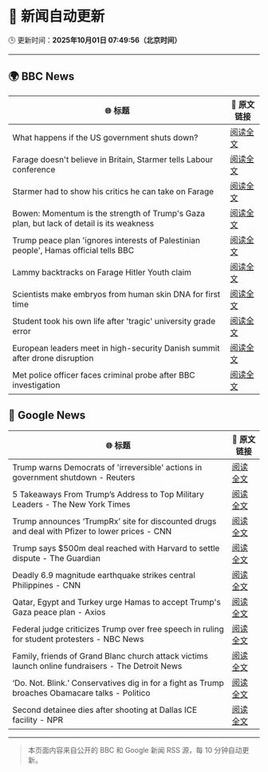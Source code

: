 # 🧠 新闻自动更新

🕒 更新时间：**2025年10月01日 07:49:56（北京时间）**

---

## 🌍 BBC News

| 🌐 标题 | 🔗 原文链接 |
|--------|-------------|
| What happens if the US government shuts down? | [阅读全文](https://www.bbc.com/news/videos/ce32pz0gw34o?at_medium=RSS&at_campaign=rss) |
| Farage doesn't believe in Britain, Starmer tells Labour conference | [阅读全文](https://www.bbc.com/news/articles/c749vy43l74o?at_medium=RSS&at_campaign=rss) |
| Starmer had to show his critics he can take on Farage | [阅读全文](https://www.bbc.com/news/articles/cpw1jwdlz7lo?at_medium=RSS&at_campaign=rss) |
| Bowen: Momentum is the strength of Trump's Gaza plan, but lack of detail is its weakness | [阅读全文](https://www.bbc.com/news/articles/cn829deeje3o?at_medium=RSS&at_campaign=rss) |
| Trump peace plan 'ignores interests of Palestinian people', Hamas official tells BBC | [阅读全文](https://www.bbc.com/news/articles/cx2j97jldkmo?at_medium=RSS&at_campaign=rss) |
| Lammy backtracks on Farage Hitler Youth claim | [阅读全文](https://www.bbc.com/news/articles/cn95q9j0yyro?at_medium=RSS&at_campaign=rss) |
| Scientists make embryos from human skin DNA for first time | [阅读全文](https://www.bbc.com/news/articles/c4g2vyee0zlo?at_medium=RSS&at_campaign=rss) |
| Student took his own life after 'tragic' university grade error | [阅读全文](https://www.bbc.com/news/articles/cy5016evdp2o?at_medium=RSS&at_campaign=rss) |
| European leaders meet in high-security Danish summit after drone disruption | [阅读全文](https://www.bbc.com/news/articles/cp8jdene16ro?at_medium=RSS&at_campaign=rss) |
| Met police officer faces criminal probe after BBC investigation | [阅读全文](https://www.bbc.com/news/articles/cx2j9vwvz71o?at_medium=RSS&at_campaign=rss) |

## 📰 Google News

| 🌐 标题 | 🔗 原文链接 |
|--------|-------------|
| Trump warns Democrats of 'irreversible' actions in government shutdown - Reuters | [阅读全文](https://news.google.com/rss/articles/CBMimgFBVV95cUxNdXNiQy1vWWJVRTRYNDVGMThzQ19TTktZbi1tUlZ4S0NjZnFWVDZwbjZNMEFEblhKd0l3VUJjUFVnMk5iWk5lRk5PYU1xQWVOYmtMZC1mZTlQbjR6S0RZNHpyelAwdGZlOHRtc3l2a1VfV2pJQ041dEdYOTdrd2pFcnN0TFBhUGwtZEc5Tl83ZVNBSkZrUDNueG13?oc=5) |
| 5 Takeaways From Trump’s Address to Top Military Leaders - The New York Times | [阅读全文](https://news.google.com/rss/articles/CBMiiwFBVV95cUxPR1A3RXRGQVh3NFM3TFV3MUVBU1A4dTBuTzBWY3dieF9iYi16UWluUHJCVTRlUE0wRUJiR3NKSUx4UjNCYUZHRjNpRnc4ZDNzNldyYy05VGxRRk05ampkaElQTDJPMDJnTGhMNExWMFFiUmJJRTZURWF1dFR2NzgzVWg0UmQwMU1kTV9B?oc=5) |
| Trump announces ‘TrumpRx’ site for discounted drugs and deal with Pfizer to lower prices - CNN | [阅读全文](https://news.google.com/rss/articles/CBMickFVX3lxTFBHdmZZN25DQkptdXpzNE92Q0s4dzlOTVAzNmlkUEZ5d2JGWWdsTDhmcktsUVVMcTRrQklEV015Szg5eDEzZndTbFJRRDMyUzNNVFZnenEzUC1LUEVxRWx5UnFpMWItSWhtUnkyX3dyOGNUUQ?oc=5) |
| Trump says $500m deal reached with Harvard to settle dispute - The Guardian | [阅读全文](https://news.google.com/rss/articles/CBMifkFVX3lxTE9ybUQzbU5PTmZ6czhveUhkbUh2V25JR0hPdDV0Q29sTEQyY0prSjJHLWJ4U1Z4VmItWFY3Q2xTdW9KSWR1bVhBbVRUN1ZoVWUtS29JVzBTbmxIcHlRY2xURl9fTFIxbVdZQ1pLLVZlS0tNWHdmWWJMYVBuWUlsdw?oc=5) |
| Deadly 6.9 magnitude earthquake strikes central Philippines - CNN | [阅读全文](https://news.google.com/rss/articles/CBMifEFVX3lxTE5CdjdsaEFjSVNURlBNQUpIUF9qZ0xqV0pGVDZaRklyR2daNGlFenhfYTk1cUE5dkxqS3oySHNkNWM3U0N2cV94X1lXdHpfNExKeWVKei1RNGlYX0JLT3JHWHBVaFJfRUVIU3Q2cW9FQm9Hczg5NkN5b094R2E?oc=5) |
| Qatar, Egypt and Turkey urge Hamas to accept Trump's Gaza peace plan - Axios | [阅读全文](https://news.google.com/rss/articles/CBMiigFBVV95cUxOeHlpLWZjbFpUazZha2YxampoeWJfUktad1haSV9tMC1LdTZjNVdqUkR1OElXbmxkeG9uODl3MGlMUFBuTDlwQnJPbzRpMG02MGdKakVDcjUzY1RoVFFSVTlYcC1VSTl5dFYwUDNCTlVkOXZnTUJhZjRuNWxjdGJULU1MODFjRWNKaGc?oc=5) |
| Federal judge criticizes Trump over free speech in ruling for student protesters - NBC News | [阅读全文](https://news.google.com/rss/articles/CBMizgFBVV95cUxPWEhrS3BtQUV5b2NWVFpZdUpaTHJRTVliN3VfRDZTR1NxM1dZWVA5bFl4d3ZTXzBKYzdGeWNmampGdzVqZHlRUjIzeVd3QmYwdnF4VElCb0RFODBYR2tsZE9YNG8tbTAzQ1hWbjNvMFhQV2xWUHI0LU5yaTJpTV9kRXI3NUF1dGhoVm1XY2txdzc0emtzUjhZNlRmUDhBUkxPQUY0Sl92QVNndXBUVGFUbzFDU0pvQ0xHTlNMOUVlMC00dHBRYWdkd2FBbFg1Z9IBVkFVX3lxTE5JcDZVWTlESERaRjlKaGtXOUh3RWZ3OVJXSXg4R25YazA5S0tHWkFlRUlBT2dUWDRlTzI5MVlrYVVVZUUtUGgxYTFkVEowSzdrSUV0cG93?oc=5) |
| Family, friends of Grand Blanc church attack victims launch online fundraisers - The Detroit News | [阅读全文](https://news.google.com/rss/articles/CBMi5wFBVV95cUxPT001VlB6a21XRnpRMW8zWGt3SUU2b1VVTmd2X2dBbmstM01nNm5zM2RGTXBkNnFWQjFNSVo3RVlmdFBiVlVpVmFVdjlGUmtzQy12N01WQ29xTEhQNGRCLVZZd3FUYjU3N2xWNGN1SlR3TWRMUmZZRGxtaUZjY0tObWNKRHZpMlYwUElNakJ1YmFsa1A0ZGpaVnlJZk41UThwU2xRTGZCcUE0TnhGaEhveHdaXzZWa0FjbGFUWWxaSlhoNGl5Q05DMnRyTzBQQmRNWGhtRDJpaG5ZUzdIVmg0ZFJyWnRpclU?oc=5) |
| ‘Do. Not. Blink.’ Conservatives dig in for a fight as Trump broaches Obamacare talks - Politico | [阅读全文](https://news.google.com/rss/articles/CBMikgFBVV95cUxOUHRyRWM2dEFTTVY1Nk9qQ2xJWVZ0ZnlLRGhwb2ZCVTlRcXNLQTlSYS1uMDRzYjQ3NTNfa0JsQlpqX3d4NjJnSUpTRWlxeENzVlhVTnFaeXpLWlNJekM2RkdMWGFNM2RmOV8xOEJOZ0lTOVpyUDVDRnN2eGF5RUltX09rdDFFdmNiU0ZCSlVORDRIQQ?oc=5) |
| Second detainee dies after shooting at Dallas ICE facility - NPR | [阅读全文](https://news.google.com/rss/articles/CBMiigFBVV95cUxNUVZIZ1R1Z19tazBfNG1jUWlkcUNJcUJYRUdvUS01eW1qTllVRDdYRHBGdFhkZHBSSUh3S0t6RXY3LWF3RDFMWlphWnlKbEJfZ3dZWVhXZHl1TWx3Z2h1OHp4VGx2UU9pOFlGZXRtYzA3V2xHMzJHUlFNaXdqSS1Dc3VRQUxoeV8zbUE?oc=5) |

---
> 本页面内容来自公开的 BBC 和 Google 新闻 RSS 源，每 10 分钟自动更新。